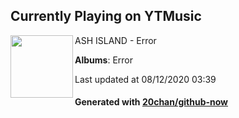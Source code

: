 ## Currently Playing on YTMusic

[<img align="left" width="100" src="https://lh3.googleusercontent.com/U2cvF1TkmoXnkPLmlnViZWs4Rll3NvgbLA0nWvMc78ilkbcRUxK98dgpArJne8dJcGHK9tkqqfPbo_5E">](https://music.youtube.com/channel/UCfXj9asBtiIIVlbp0wXWXdQ)

ASH ISLAND - Error

**Albums**: Error

Last updated at 08/12/2020 03:39

#### Generated with [20chan/github-now](https://github.com/20chan/github-now)


<!--
**20chan/20chan** is a ✨ _special_ ✨ repository because its `README.md` (this file) appears on your GitHub profile.

Here are some ideas to get you started:

- 🔭 I’m currently working on ...
- 🌱 I’m currently learning ...
- 👯 I’m looking to collaborate on ...
- 🤔 I’m looking for help with ...
- 💬 Ask me about ...
- 📫 How to reach me: ...
- 😄 Pronouns: ...
- ⚡ Fun fact: ...
-->
